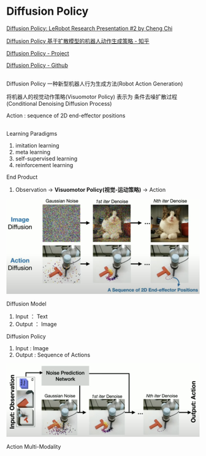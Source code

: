 # Diffusion Policy

[Diffusion Policy: LeRobot Research Presentation #2 by Cheng Chi](https://www.youtube.com/watch?v=M03sZFfW-qU)

[Diffusion Policy 基于扩散模型的机器人动作生成策略 - 知乎](https://zhuanlan.zhihu.com/p/670555655)

[Diffusion Policy - Project](https://diffusion-policy.cs.columbia.edu/#paper)

[Diffusion Policy - Github](https://github.com/real-stanford/diffusion_policy)


##

Diffusion Policy 一种新型机器人行为生成方法(Robot Action Generation)

将机器人的视觉动作策略(Visuomotor Policy) 表示为 条件去噪扩散过程(Conditional Denoising Diffusion Process)


Action : sequence of 2D end-effector positions



##





Learning Paradigms
1. imitation learning
2. meta learning
3. self-supervised learning
4. reinforcement learning

End Product
1. Observation -> **Visuomotor Policy(视觉-运动策略)** -> Action

<img src="Pics/dp001.png" width=650>

Diffusion Model
1. Input  ： Text
2. Output ： Image

Diffusion Policy
1. Input  : Image
2. Output : Sequence of Actions

<img src="Pics/dp002.png" width=650>

Action Multi-Modality








